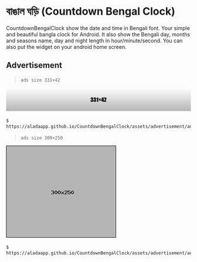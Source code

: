 # বাঙাল ঘড়ি (Countdown Bengal Clock)
CountdownBengalClock show the date and time in Bengali font. Your simple and beautiful bangla clock for Android. It also show the Bengali day, months and seasons name, day and night length in hour/minute/second. You can also put the widget on your android home screen.

## Advertisement
> `ads size 331×42`
<img src="assets/advertisement/ads/images/placeholder_331x42.jpg">

```
$ https://aladaapp.github.io/CountdownBengalClock/assets/advertisement/ads/ads.html
```
> `ads size 300×250`
<img src="assets/advertisement/ads/images/placeholder_300x250.gif">

```
$ https://aladaapp.github.io/CountdownBengalClock/assets/advertisement/ads/ads_300by250.html
```

